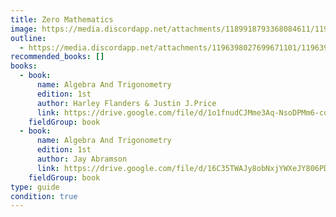 ```yaml
---
title: Zero Mathematics
image: https://media.discordapp.net/attachments/1189918793368084611/1196402626733019176/zeromath.webp?ex=65b77fc6&is=65a50ac6&hm=0a164668ea6f8bc52244712c8209c1e44b0921de4332d606b4ae5fed1ce98216&=&format=webp&width=1199&height=676
outline:
  - https://media.discordapp.net/attachments/1196398027699671101/1196399278466273340/zero_math.webp?ex=65b77ca8&is=65a507a8&hm=e6fadce064be77ed907cf32ef5fd75fc8b9c940dac53ce276963d747f948c28e&=&format=webp
recommended_books: []
books:
  - book:
      name: Algebra And Trigonometry
      edition: 1st
      author: Harley Flanders & Justin J.Price
      link: https://drive.google.com/file/d/1o1fnudCJMme3Aq-NsoDPMm6-cqBshtPx/view?usp=drive_link
    fieldGroup: book
  - book:
      name: Algebra And Trigonometry
      edition: 1st
      author: Jay Abramson
      link: https://drive.google.com/file/d/16C35TWAJy8obNxjYWXeJY806PD4IqT1S/view?usp=drive_link
    fieldGroup: book
type: guide
condition: true
---
```

